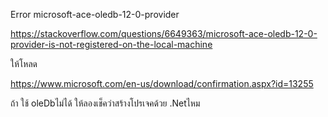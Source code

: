 


Error  microsoft-ace-oledb-12-0-provider

https://stackoverflow.com/questions/6649363/microsoft-ace-oledb-12-0-provider-is-not-registered-on-the-local-machine

ให้โหลด

https://www.microsoft.com/en-us/download/confirmation.aspx?id=13255


ถ้า ใช้ oleDbไม่ได้
ให้ลองเช็คว่าสร้างโปรเจคด้วย .Netไหม
